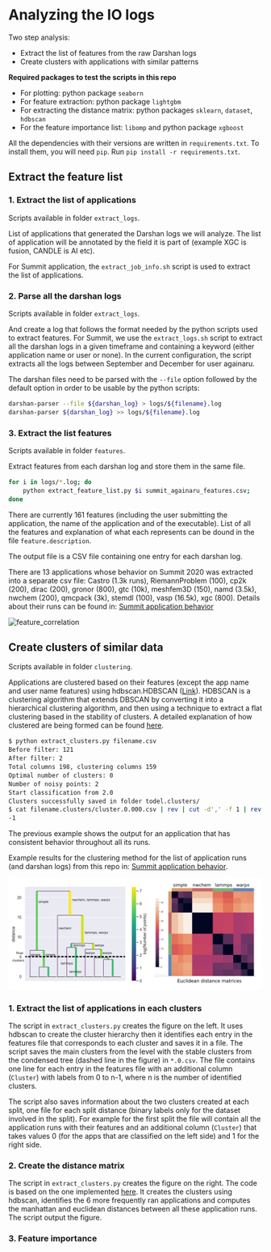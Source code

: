 # Analyzing the IO logs

Two step analysis:
  - Extract the list of features from the raw Darshan logs
  - Create clusters with applications with similar patterns

**Required packages to test the scripts in this repo**

 - For plotting: python package `seaborn`
 - For feature extraction: python package `lightgbm`
 - For extracting the distance matrix: python packages `sklearn`, `dataset`, `hdbscan`
 - For the feature importance list: `libomp` and python package `xgboost`
 
All the dependencies with their versions are written in `requirements.txt`.
To install them, you will need `pip`. Run `pip install -r requirements.txt`.

## Extract the feature list

### 1. Extract the list of applications

Scripts available in folder `extract_logs`.

List of applications that generated the Darshan logs we will analyze. The list of application will be annotated by the field it is part of (example XGC is fusion, CANDLE is AI etc).

For Summit application, the `extract_job_info.sh` script is used to extract the list of applications.

### 2. Parse all the darshan logs

Scripts available in folder `extract_logs`.

And create a log that follows the format needed by the python scripts used to extract features.
For Summit, we use the `extract_logs.sh` script to extract all the darshan logs in a given timeframe and containing a keyword (either application name or user or none).
In the current configuration, the script extracts all the logs between September and December for user againaru.

The darshan files need to be parsed with the `--file` option followed by the default option in order to be usable by the python scripts:

```bash
darshan-parser --file ${darshan_log} > logs/${filename}.log
darshan-parser ${darshan_log} >> logs/${filename}.log
```

### 3. Extract the list features

Scripts available in folder `features`.

Extract features from each darshan log and store them in the same file.

```bash
for i in logs/*.log; do
    python extract_feature_list.py $i summit_againaru_features.csv; 
done
```

There are currently 161 features (including the user submitting the application, the name of the application and of the executable).
List of all the features and explanation of what each represents can be dound in the file `feature.description`.

The output file is a CSV file containing one entry for each darshan log.

There are 13 applications whose behavior on Summit 2020 was extracted into a separate csv file:
Castro (1.3k runs), RiemannProblem (100), cp2k (200), dirac (200), gronor (800), gtc (10k), meshfem3D (150), namd (3.5k),
nwchem (200), qmcpack (3k), stemdl (100), vasp (16.5k), xgc (800). Details about their runs can be found in: [Summit application behavior](https://github.com/anagainaru/HPC_IOpatterns/tree/main/aggregated-patterns/summit)

![feature_correlation](https://user-images.githubusercontent.com/16229479/200451969-016cd903-8ee2-42e3-ab52-193b8eb44495.png)


## Create clusters of similar data

Scripts available in folder `clustering`.

Applications are clustered based on their features (except the app name and user name features) using hdbscan.HDBSCAN ([Link](https://hdbscan.readthedocs.io/)).
HDBSCAN is a clustering algorithm that extends DBSCAN by converting it into a hierarchical clustering algorithm, and then using a technique to extract a flat clustering based in the stability of clusters. A detailed explanation of how clustered are being formed can be found [here](https://hdbscan.readthedocs.io/en/latest/how_hdbscan_works.html).

```bash
$ python extract_clusters.py filename.csv
Before filter: 121
After filter: 2
Total columns 198, clustering columns 159
Optimal number of clusters: 0
Number of noisy points: 2
Start classification from 2.0
Clusters successfully saved in folder todel.clusters/
$ cat filename.clusters/cluster.0.000.csv | rev | cut -d',' -f 1 | rev | sort -u
-1
```
The previous example shows the output for an application that has consistent behavior throughout all its runs.

Example results for the clustering method for the list of application runs (and darshan logs) from this repo in: [Summit application behavior](https://github.com/anagainaru/HPC_IOpatterns/tree/main/aggregated-patterns/summit).

![Hierarchical clustering](docs/cluster_tree.png)


### 1. Extract the list of applications in each clusters

The script in `extract_clusters.py` creates the figure on the left. It uses hdbscan to create the cluster hierarchy then it identifies each entry in the features file that corresponds to each cluster and saves it in a file. The script saves the main clusters from the level with the stable clusters from the condensed tree (dashed line in the figure) in `*.0.csv`. The file contains one line for each entry in the features file with an additional column (`Cluster`) with labels from 0 to n-1, where n is the number of identified clusters.

The script also saves information about the two clusters created at each split, one file for each split distance (binary labels only for the dataset involved in the split). For example for the first split the file will contain all the application runs with their features and an additional column (`Cluster`) that takes values 0 (for the apps that are classified on the left side) and 1 for the right side. 

### 2. Create the distance matrix

The script in `extract_clusters.py` creates the figure on the right. The code is based on the one implemented [here](https://github.com/MihailoIsakov/SC2020).
It creates the clusters using hdbscan, identifies the 6 more frequently ran applications and computes the manhattan and euclidean distances between all these application runs. The script output the figure.

### 3. Feature importance
